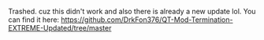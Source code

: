 Trashed.
cuz this didn't work and also there is already a new update lol.
You can find it here:
https://github.com/DrkFon376/QT-Mod-Termination-EXTREME-Updated/tree/master
